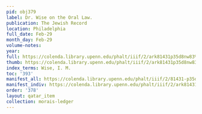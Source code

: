 ```yaml
---
pid: obj379
label: Dr. Wise on the Oral Law.
publication: The Jewish Record
location: Philadelphia
full_date: Feb-29
month_day: Feb-29
volume-notes:
year:
full: https://colenda.library.upenn.edu/phalt/iiif/2/ark81431p35d8nw83%2FSHA256E-s6972884--7bf15372e6b8fd4775b448b085d68570ed071af7caf4fb3a8a7a2e4316bf9fb8.jpeg/full/3500,/0/default.jpg
thumb: https://colenda.library.upenn.edu/phalt/iiif/2/ark81431p35d8nw83%2FSHA256E-s6972884--7bf15372e6b8fd4775b448b085d68570ed071af7caf4fb3a8a7a2e4316bf9fb8.jpeg/full/!200,200/0/default.jpg
index_terms: Wise, I. M.
toc: '393'
manifest_all: https://colenda.library.upenn.edu/phalt/iiif/2/81431-p35d8nw83/manifest
manifest_indiv: https://colenda.library.upenn.edu/phalt/iiif/2/ark81431p35d8nw83%2FSHA256E-s6972884--7bf15372e6b8fd4775b448b085d68570ed071af7caf4fb3a8a7a2e4316bf9fb8.jpeg
order: '378'
layout: qatar_item
collection: morais-ledger
---
```

